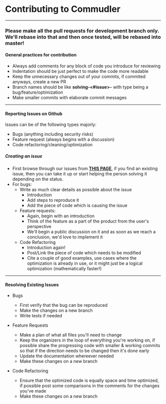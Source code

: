 # Contributing to Commudler
---

### Please make all the pull requests for **development** branch only. We'll rebase into that and then once tested, will be rebased into master!


#### General practices for contribution
- Always add comments for any block of code you introduce for reviewing
- Indentation should be just perfect to make the code more readable
- Keep the unnecessary changes out of your commits, if commited anyways, create a new PR
- Branch names should be like **solving-<#issue>-<issue-type>** with type being a bug/feature/optimization
- Make smaller commits with elaborate commit messages

---

#### Reporting Issues on Github

Issues can be of the following types majorly:

- Bugs (anything including security risks)
- Feature request (always begins with a discussion)
- Code refactoring/cleaning/optimization

##### Creating an issue
- First browse through our issues from **[THIS PAGE](https://github.com/gdgnewdelhi/commudle/issues)**, if you find an existing issue, then you can take it up or start helping the person solving it depending on the status.
- For bugs: 
  - Write as much clear details as possible about the issue
    - Introduction
    - Add steps to reproduce it 
    - Add the piece of code which is causing the issue
  - Feature requests:
    - Again, begin with an introduction
    - Think of the feature as a part of the product from the user's perspective
    - We'll begin a public discussion on it and as soon as we reach a conclusion, we'd love to implement it
  - Code Refactoring
    - Introduction again!
    - Post/Link the piece of code which needs to be modified
    - Cite a couple of good examples, use cases where the optimization is already in use, or it might just be a logical optimization (mathematically faster!)

---

#### Resolving Existing Issues

- Bugs
  - First verify that the bug can be reproduced
  - Make the changes on a new branch
  - Write tests if needed
  
- Feature Requests
  - Make a plan of what all files you'll need to change
  - Keep the organizers in the loop of everything you're working on, if possible share the progressing code with smaller & working commits so that if the direction needs to be changed then it's done early
  - Update the documentation whereever needed
  - Make these changes on a new branch

- Code Refactoring
  - Ensure that the optimized code is equally space and time optimized, if possible post some comparisons in the comments for the changes you've made
  - Make these changes on a new branch





